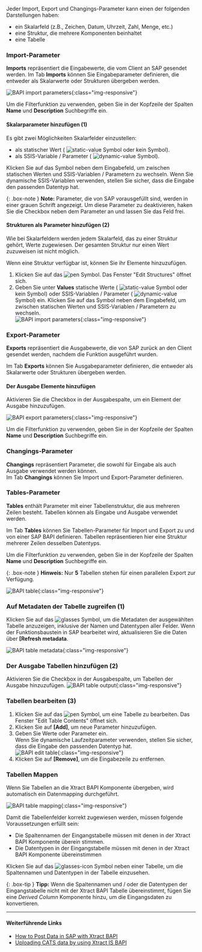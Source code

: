 Jeder Import, Export und Changings-Parameter kann einen der folgenden Darstellungen haben:

- ein Skalarfeld (z.B., Zeichen, Datum, Uhrzeit, Zahl, Menge, etc.)
- eine Struktur, die mehrere Komponenten beinhaltet
- eine Tabelle

### Import-Parameter

**Imports** repräsentiert die Eingabewerte, die vom Client an SAP gesendet werden. 
Im Tab **Imports** können Sie Eingabeparameter definieren, die entweder als Skalarwerte oder Strukturen übergeben werden.

![BAPI import parameters](/img/content/xis/XtractBAPI_ImportParams.png){:class="img-responsive"}

Um die Filterfunktion zu verwenden, geben Sie in der Kopfzeile der Spalten **Name** und **Description** Suchbegriffe ein.<br>

#### Skalarparameter hinzufügen (1)

Es gibt zwei Möglichkeiten Skalarfelder einzustellen: 
- als statischer Wert ( ![static-value](/img/content/icons/runtime-parameters-static.png) Symbol oder kein Symbol).<br>
- als SSIS-Variable / Parameter ( ![dynamic-value](/img/content/icons/runtime-parameters-dynamic.png) Symbol).<br>

Klicken Sie auf das Symbol neben dem Eingabefeld, um zwischen statischen Werten und SSIS-Variablen / Parametern zu wechseln.
Wenn Sie dynamische SSIS-Variablen verwenden, stellen Sie sicher, dass die Eingabe den passenden Datentyp hat.

{: .box-note }
**Note:** Parameter, die von SAP vorausgefüllt sind, werden in einer grauen Schrift angezeigt.
Um diese Parameter zu deaktivieren, haken Sie die Checkbox neben dem Parameter an und lassen Sie das Feld frei.


#### Strukturen als Parameter hinzufügen (2)

Wie bei Skalarfeldern werden jedem Skalarfeld, das zu einer Struktur gehört, Werte zugewiesen. 
Der gesamten Struktur nur einen Wert zuzuweisen ist nicht möglich. 

Wenn eine Struktur verfügbar ist, können Sie ihr Elemente hinzuzufügen.
1. Klicken Sie auf das ![pen](/img/content/icons/pen.png) Symbol. Das Fenster "Edit Structures" öffnet sich.
2. Geben Sie unter **Values** statische Werte ( ![static-value](/img/content/icons/runtime-parameters-static.png) Symbol oder kein Symbol) oder SSIS-Variablen / Parameter ( ![dynamic-value](/img/content/icons/runtime-parameters-dynamic.png) Symbol) ein.
Klicken Sie auf das Symbol neben dem Eingabefeld, um zwischen statischen Werten und SSIS-Variablen / Parametern zu wechseln.<br>
![BAPI import parameters](/img/content/BAPI-Edit-Structure.png){:class="img-responsive"}

### Export-Parameter
**Exports** repräsentiert die Ausgabewerte, die von SAP zurück an den Client gesendet werden, nachdem die Funktion ausgeführt wurden.

Im Tab **Exports** können Sie Ausgabeparameter definieren, die entweder als Skalarwerte oder Strukturen übergeben werden.

#### Der Ausgabe Elemente hinzufügen
Aktivieren Sie die Checkbox in der Ausgabespalte, um ein Element der Ausgabe hinzuzufügen.

![BAPI export parameters](/img/content/xis/XtractBAPI_ExportParams.png){:class="img-responsive"}

Um die Filterfunktion zu verwenden, geben Sie in der Kopfzeile der Spalten **Name** und **Description** Suchbegriffe ein.<br>

### Changings-Parameter

**Changings** repräsentiert Parameter, die sowohl für Eingabe als auch Ausgabe verwendet werden können.<br>
Im Tab **Changings** können Sie Import und Export-Parameter definieren. 

### Tables-Parameter

**Tables** enthält Parameter mit einer Tabellenstruktur, die aus mehreren Zeilen besteht. Tabellen können als Eingabe und Ausgabe verwendet werden.

Im Tab **Tables** können Sie Tabellen-Parameter für Import und Export zu und von einer SAP BAPI definieren.
Tabellen repräsentieren hier eine Struktur mehrerer Zeilen desselben Datentyps.

Um die Filterfunktion zu verwenden, geben Sie in der Kopfzeile der Spalten **Name** und **Description** Suchbegriffe ein.<br>

{: .box-note }
**Hinweis:** Nur **5** Tabellen stehen für einen parallelen Export zur Verfügung.

![BAPI table](/img/content/xis/XtractBAPI_TableParams.png){:class="img-responsive"}

### Auf Metadaten der Tabelle zugreifen (1)

Klicken Sie auf das ![glasses](/img/content/icons/glasses.png) Symbol, um die Metadaten der ausgewählten Tabelle anzuzeigen, inklusive der Namen und Datentypen aller Felder.
Wenn der Funktionsbaustein in SAP bearbeitet wird, aktualisieren Sie die Daten über **[Refresh metadata**.<br>

![BAPI table metadata](/img/content/BAPI-Table-Metadata.png){:class="img-responsive"}


### Der Ausgabe Tabellen hinzufügen (2)

Aktivieren Sie die Checkbox in der Ausgabespalte, um Tabellen der Ausgabe hinzuzufügen.
![BAPI table output](/img/content/BAPI-Table-Output.png){:class="img-responsive"}

### Tabellen bearbeiten (3)

1. Klicken Sie auf das ![pen](/img/content/icons/pen.png) Symbol, um eine Tabelle zu bearbeiten. Das Fenster "Edit Table Contents" öffnet sich.
2. Klicken Sie auf **[Add]**, um neue Parameter hinzuzufügen.
3. Geben Sie Werte oder Parameter ein.<br>
Wenn Sie dynamische Laufzeitparameter verwenden, stellen Sie sicher, dass die Eingabe den passenden Datentyp hat.<br>
![BAPI edit table](/img/content/BAPI-Edit-Table-Contents.png){:class="img-responsive"}
4. Klicken Sie auf **[Remove]**, um die Eingabezeile zu entfernen.

### Tabellen Mappen

Wenn Sie Tabellen an die Xtract BAPI Komponente übergeben, wird automatisch ein Datenmapping durchgeführt.

![BAPI table mapping](/img/content/ssis-write-xtractis-fuba-02.png){:class="img-responsive"}

Damit die Tabellenfelder korrekt zugewiesen werden, müssen folgende Voraussetzungen erfüllt sein:

- Die Spaltennamen der Eingangstabelle müssen mit denen in der Xtract BAPI Komponente überein stimmen.
- Die Datentypen in der Eingangstabelle müssen mit denen in der Xtract BAPI Komponente übereinstimmen

Klicken Sie auf das ![glasses-icon](/img/content/icons/glasses.png) Symbol neben einer Tabelle, um die Spaltennamen und Datentypen in der Tabelle einzusehen.

{: .box-tip }
**Tipp:** Wenn die Spaltennamen und / oder die Datentypen der Eingangstabelle nicht mit der Xtract BAPI Tabelle übereinstimmt, fügen Sie eine *Derived Column* Komponente hinzu, um die Eingangsdaten zu konvertieren.


*****
#### Weiterführende Links
- [How to Post Data in SAP with Xtract BAPI](https://kb.theobald-software.com/xtract-is/how-to-post-data-in-sap)
- [Uploading CATS data by using Xtract IS BAPI](https://kb.theobald-software.com/xtract-is/uploading-cats-data-by-using-xtract-is-bapi)